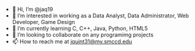 - 👋 Hi, I’m @jaq19
- 👀 I’m interested in working as a Data Analyst, Data Administrator, Web Developer, Game Design
- 🌱 I’m currently learning C, C++, Java, Python, HTML5
- 💞️ I’m looking to collaborate on any programimg projects 
- 📫 How to reach me at jquint31@my.smccd.edu

<!---
jaq19/jaq19 is a ✨ special ✨ repository because its `README.md` (this file) appears on your GitHub profile.
You can click the Preview link to take a look at your changes.
--->
